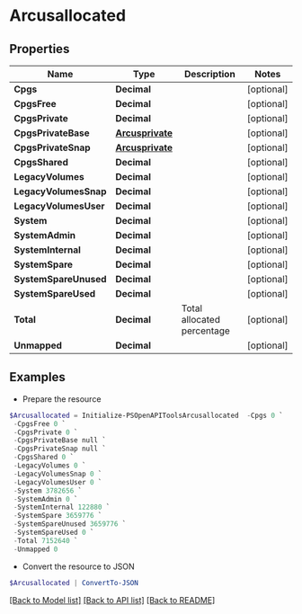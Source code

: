 # Arcusallocated
## Properties

Name | Type | Description | Notes
------------ | ------------- | ------------- | -------------
**Cpgs** | **Decimal** |  | [optional] 
**CpgsFree** | **Decimal** |  | [optional] 
**CpgsPrivate** | **Decimal** |  | [optional] 
**CpgsPrivateBase** | [**Arcusprivate**](Arcusprivate.md) |  | [optional] 
**CpgsPrivateSnap** | [**Arcusprivate**](Arcusprivate.md) |  | [optional] 
**CpgsShared** | **Decimal** |  | [optional] 
**LegacyVolumes** | **Decimal** |  | [optional] 
**LegacyVolumesSnap** | **Decimal** |  | [optional] 
**LegacyVolumesUser** | **Decimal** |  | [optional] 
**System** | **Decimal** |  | [optional] 
**SystemAdmin** | **Decimal** |  | [optional] 
**SystemInternal** | **Decimal** |  | [optional] 
**SystemSpare** | **Decimal** |  | [optional] 
**SystemSpareUnused** | **Decimal** |  | [optional] 
**SystemSpareUsed** | **Decimal** |  | [optional] 
**Total** | **Decimal** | Total allocated percentage | [optional] 
**Unmapped** | **Decimal** |  | [optional] 

## Examples

- Prepare the resource
```powershell
$Arcusallocated = Initialize-PSOpenAPIToolsArcusallocated  -Cpgs 0 `
 -CpgsFree 0 `
 -CpgsPrivate 0 `
 -CpgsPrivateBase null `
 -CpgsPrivateSnap null `
 -CpgsShared 0 `
 -LegacyVolumes 0 `
 -LegacyVolumesSnap 0 `
 -LegacyVolumesUser 0 `
 -System 3782656 `
 -SystemAdmin 0 `
 -SystemInternal 122880 `
 -SystemSpare 3659776 `
 -SystemSpareUnused 3659776 `
 -SystemSpareUsed 0 `
 -Total 7152640 `
 -Unmapped 0
```

- Convert the resource to JSON
```powershell
$Arcusallocated | ConvertTo-JSON
```

[[Back to Model list]](../README.md#documentation-for-models) [[Back to API list]](../README.md#documentation-for-api-endpoints) [[Back to README]](../README.md)

